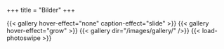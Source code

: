 +++
title = "Bilder"
+++

{{< gallery hover-effect="none" caption-effect="slide" >}} {{< gallery hover-effect="grow" >}}
{{< gallery dir="/images/gallery/" />}} {{< load-photoswipe >}}
